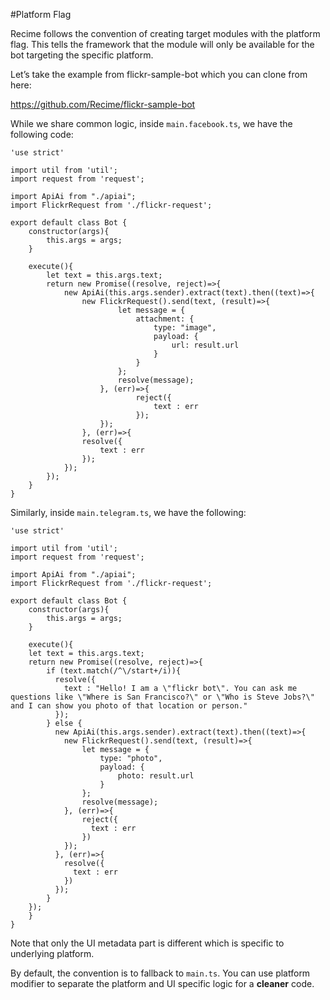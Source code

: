 #Platform Flag

Recime follows the convention of creating target modules with the platform flag. This tells the framework that the module will only be available for the bot targeting the specific platform.

Let’s take the example from flickr-sample-bot which you can clone from here:

https://github.com/Recime/flickr-sample-bot


While we share common logic, inside `main.facebook.ts`, we have the following code:


```
'use strict'

import util from 'util';
import request from 'request';

import ApiAi from "./apiai";
import FlickrRequest from './flickr-request';

export default class Bot {
	constructor(args){
		this.args = args;
	}

	execute(){
		let text = this.args.text;
		return new Promise((resolve, reject)=>{
			new ApiAi(this.args.sender).extract(text).then((text)=>{
				new FlickrRequest().send(text, (result)=>{
						let message = {
							attachment: {
								type: "image",
								payload: {
									url: result.url
								}
							}
						};
						resolve(message);
					}, (err)=>{
							reject({
								text : err
							});
					});
				}, (err)=>{
				resolve({
					text : err
				});
			});
		});
	}
}

```

Similarly, inside `main.telegram.ts`, we have the following:


```
'use strict'

import util from 'util';
import request from 'request';

import ApiAi from "./apiai";
import FlickrRequest from './flickr-request';

export default class Bot {
	constructor(args){
		this.args = args;
	}

	execute(){
    let text = this.args.text;
    return new Promise((resolve, reject)=>{
        if (text.match(/^\/start+/i)){
          resolve({
            text : "Hello! I am a \"flickr bot\". You can ask me questions like \"Where is San Francisco?\" or \"Who is Steve Jobs?\" and I can show you photo of that location or person."
          });
        } else {
          new ApiAi(this.args.sender).extract(text).then((text)=>{
            new FlickrRequest().send(text, (result)=>{
                let message = {
                    type: "photo",
                    payload: {
                        photo: result.url
                    }
                };
                resolve(message);
            }, (err)=>{
                reject({
                  text : err
                })
            });
          }, (err)=>{
            resolve({
              text : err
            })
          });
        }
    });
	}
}

```


Note that only the UI metadata part is different which is specific to underlying platform.

By default, the convention is to fallback to `main.ts`. You can use platform modifier to separate the platform and UI specific logic for a **cleaner** code.
